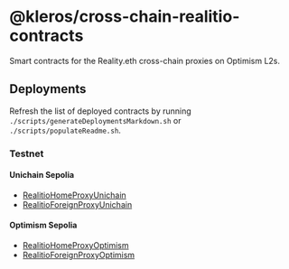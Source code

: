 # @kleros/cross-chain-realitio-contracts

Smart contracts for the Reality.eth cross-chain proxies on Optimism L2s.

## Deployments

Refresh the list of deployed contracts by running `./scripts/generateDeploymentsMarkdown.sh` or `./scripts/populateReadme.sh`.

### Testnet

#### Unichain Sepolia

- [RealitioHomeProxyUnichain](https://sepolia.uniscan.xyz/address/0x05295972F75cFeE7fE66E6BDDC0435c9Fd083D18)
- [RealitioForeignProxyUnichain](https://sepolia.etherscan.io/address/0xC10D916467aDdC02464aC98036E58644F0E50311)

#### Optimism Sepolia

- [RealitioHomeProxyOptimism](https://sepolia-optimism.etherscan.io/address/0xFe0eb5fC686f929Eb26D541D75Bb59F816c0Aa68)
- [RealitioForeignProxyOptimism](https://sepolia.etherscan.io/address/0x6a41AF8FC7f68bdd13B2c7D50824Ed49155DC3bA)

